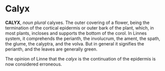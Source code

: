# Calyx

**CALYX**, _noun_ _plural_ calyxes. The outer covering of a flower, being the termination of the cortical epidermis or outer bark of the plant, which, in most plants, incloses and supports the bottom of the corol. In Linnes system, it comprehends the perianth, the involucrum, the ament, the spath, the glume, the calyptra, and the volva. But in general it signifies the perianth, and the leaves are generally green.

The opinion of Linne that the _calyx_ is the continuation of the epidermis is now considered erroneous.